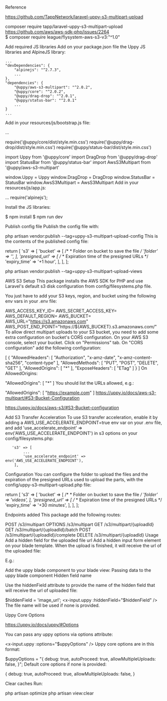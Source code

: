 Reference 

https://github.com/TappNetwork/laravel-uppy-s3-multipart-upload

composer require tapp/laravel-uppy-s3-multipart-upload
https://github.com/aws/aws-sdk-php/issues/2264  
$ composer require league/flysystem-aws-s3-v3:"^1.0"


Add required JS libraries
Add on your package.json file the Uppy JS libraries and AlpineJS library:

    ...
    "devDependencies": {
        "alpinejs": "^2.7.3",
        ...
    },
    "dependencies": {
        "@uppy/aws-s3-multipart": "^2.0.2",
        "@uppy/core": "^2.0.2",
        "@uppy/drag-drop": "^2.0.1",
        "@uppy/status-bar": "^2.0.1"
        ...
    }
    ...

Add in your resources/js/bootstrap.js file:

...

require('@uppy/core/dist/style.min.css')
require('@uppy/drag-drop/dist/style.min.css')
require('@uppy/status-bar/dist/style.min.css')

import Uppy from '@uppy/core'
import DragDrop from '@uppy/drag-drop'
import StatusBar from '@uppy/status-bar'
import AwsS3Multipart from '@uppy/aws-s3-multipart'

window.Uppy = Uppy
window.DragDrop = DragDrop
window.StatusBar = StatusBar
window.AwsS3Multipart = AwsS3Multipart
Add in your resources/js/app.js:

...
require('alpinejs');

Install the JS libraries:

$ npm install
$ npm run dev


Publish config file
Publish the config file with:

php artisan vendor:publish --tag=uppy-s3-multipart-upload-config
This is the contents of the published config file:

return [
    's3' => [
        'bucket' => [
            /*
             * Folder on bucket to save the file
             */
            'folder' => '',
        ],
        'presigned_url' => [
            /*
             * Expiration time of the presigned URLs
             */
            'expiry_time' => '+1 hour',
        ],
    ],
];



php artisan vendor:publish --tag=uppy-s3-multipart-upload-views


AWS S3 Setup
This package installs the AWS SDK for PHP and use Laravel's default s3 disk configuration from config/filesystems.php file.

You just have to add your S3 keys, region, and bucket using the following env vars in your .env file:

AWS_ACCESS_KEY_ID=
AWS_SECRET_ACCESS_KEY=
AWS_DEFAULT_REGION=
AWS_BUCKET=
AWS_URL="https://s3.amazonaws.com"
AWS_POST_END_POINT="https://${AWS_BUCKET}.s3.amazonaws.com/"
To allow direct multipart uploads to your S3 bucket, you need to add some extra configuration on bucket's CORS configuration. On your AWS S3 console, select your bucket. Click on "Permissions" tab. On "CORS configuration" add the following configuration:

[
    {
        "AllowedHeaders": [
            "Authorization",
            "x-amz-date",
            "x-amz-content-sha256",
            "content-type"
        ],
        "AllowedMethods": [
            "PUT",
            "POST",
            "DELETE",
            "GET"
        ],
        "AllowedOrigins": [
            "*"
        ],
        "ExposeHeaders": [
            "ETag"
        ]
    }
]
On AllowedOrigins:

"AllowedOrigins": [
    "*"
]
You should list the URLs allowed, e.g.:

"AllowedOrigins": [
    "https://example.com"
]
https://uppy.io/docs/aws-s3-multipart/#S3-Bucket-Configuration

https://uppy.io/docs/aws-s3/#S3-Bucket-configuration


Add S3 Transfer Acceleration
To use S3 transfer acceleration, enable it by adding a AWS_USE_ACCELERATE_ENDPOINT=true env var on your .env file, and add 'use_accelerate_endpoint' => env('AWS_USE_ACCELERATE_ENDPOINT') in s3 options on your config/filesystems.php:

       's3' => [
            ...
            'use_accelerate_endpoint' => env('AWS_USE_ACCELERATE_ENDPOINT'),
        ],
Configuration
You can configure the folder to upload the files and the expiration of the presigned URLs used to upload the parts, with the config/uppy-s3-multipart-upload.php file:

return [
    's3' => [
        'bucket' => [
            /*
             * Folder on bucket to save the file
             */
            'folder' => 'videos',
        ],
        'presigned_url' => [
            /*
             * Expiration time of the presigned URLs
             */
            'expiry_time' => '+30 minutes',
        ],
    ],
];


Endpoints added
This package add the following routes:

POST    /s3/multipart
OPTIONS /s3/multipart
GET     /s3/multipart/{uploadId}
GET     /s3/multipart/{uploadId}/batch
POST    /s3/multipart/{uploadId}/complete
DELETE  /s3/multipart/{uploadId}
Usage
Add a hidden field for the uploaded file url
Add a hidden input form element on your blade template. When the upload is finished, it will receive the url of the uploaded file:

E.g.:

<input type="hidden" name="file" id="file" />
Add the uppy blade component to your blade view:
<x-input.uppy />
Passing data to the uppy blade component
Hidden field name

Use the hiddenField attribute to provide the name of the hidden field that will receive the url of uploaded file:

$hiddenField = 'image_url';
<x-input.uppy :hiddenField="$hiddenField" />
The file name will be used if none is provided.

Uppy Core Options

https://uppy.io/docs/uppy/#Options

You can pass any uppy options via options attribute:

<x-input.uppy :options="$uppyOptions" />
Uppy core options are in this format:

$uppyOptions = "{
    debug: true,
    autoProceed: true,
    allowMultipleUploads: false,
}";
Default core options if none is provided:

{
    debug: true,
    autoProceed: true,
    allowMultipleUploads: false,
}


Clear caches
Run:

php artisan optimize
php artisan view:clear
